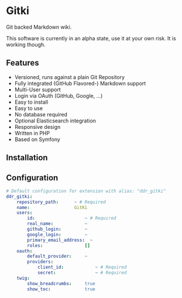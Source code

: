 Gitki
=====

Git backed Markdown wiki.

This software is currently in an alpha state, use it at your own risk. It is working though.

Features
--------

* Versioned, runs against a plain Git Repository
* Fully integrated (GitHub Flavored-) Markdown support
* Multi-User support
* Login via OAuth (GitHub, Google, ...)
* Easy to install
* Easy to use
* No database required
* Optional Elasticsearch integration
* Responsive design
* Written in PHP
* Based on Symfony

Installation
------------

Configuration
-------------

``` yaml
# Default configuration for extension with alias: "ddr_gitki"
ddr_gitki:
    repository_path:      ~ # Required
    name:                 GitKi
    users:
        id:                   ~ # Required
        real_name:            ~
        github_login:         ~
        google_login:         ~
        primary_email_address:  ~
        roles:                []
    oauth:
        default_provider:     ~
        providers:
            client_id:            ~ # Required
            secret:               ~ # Required
    twig:
        show_breadcrumbs:     true
        show_toc:             true
```